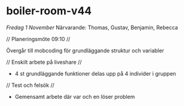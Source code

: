# boiler-room-v44

_Fredag 1 November_
Närvarande: Thomas, Gustav, Benjamin, Rebecca

// Planeringsmöte 09:10 //

Övergår till mobcoding för grundläggande struktur och variabler


// Enskilt arbete på liveshare //
- 4 st grundläggande funktioner delas upp på 4 individer i gruppen


// Test och felsök //
- Gemensamt arbete där var och en löser problem
